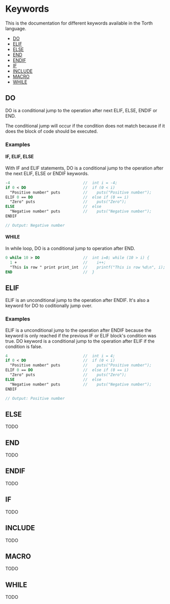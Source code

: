 # Keywords

This is the documentation for different keywords available in the Torth language.

  * [DO](#DO)
  * [ELIF](#ELIF)
  * [ELSE](#ELSE)
  * [END](#END)
  * [ENDIF](#ENDIF)
  * [IF](#IF)
  * [INCLUDE](#INCLUDE)
  * [MACRO](#MACRO)
  * [WHILE](#WHILE)

## DO

DO is a conditional jump to the operation after next ELIF, ELSE, ENDIF or END.

The conditional jump will occur if the condition does not match because if it does the block of code should be executed.

### Examples

#### IF, ELIF, ELSE

With IF and ELIF statements, DO is a conditional jump to the operation after the next ELIF, ELSE or ENDIF keywords.

```pascal
-4                                //  int i = -4;
if 0 < DO                         //  if (0 < i)
  "Positive number" puts          //    puts("Positive number");
ELIF 0 == DO                      //  else if (0 == i)
  "Zero" puts                     //    puts("Zero");
ELSE                              //  else
  "Negative number" puts          //    puts("Negative number");
ENDIF

// Output: Negative number
```

#### WHILE

In while loop, DO is a conditional jump to operation after END.

```pascal
0 while 10 > DO                   //  int i=0; while (10 > i) { 
  1 +                             //    i++;
  "This is row " print print_int  //    printf("This is row %d\n", i);
END                               //  }
```

## ELIF

ELIF is an unconditional jump to the operation after ENDIF. It's also a keyword for DO to coditionally jump over.

### Examples

ELIF is a unconditional jump to the operation after ENDIF because the keyword is only reached if the previous IF or ELIF block's condition was true. DO keyword is a conditional jump to the operation after ELIF if the condition is false.

```pascal
4                                 //  int i = 4;
if 0 < DO                         //  if (0 < i)
  "Positive number" puts          //    puts("Positive number");
ELIF 0 == DO                      //  else if (0 == i)
  "Zero" puts                     //    puts("Zero");
ELSE                              //  else
  "Negative number" puts          //    puts("Negative number");
ENDIF

// Output: Positive number
```

## ELSE

TODO

## END

TODO

## ENDIF

TODO

## IF

TODO

## INCLUDE

TODO

## MACRO

TODO

## WHILE

TODO